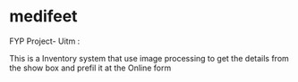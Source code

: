 # medifeet
FYP Project- Uitm : 

This is a Inventory system that use image processing to get the details from the show box and prefil it at the Online form 
